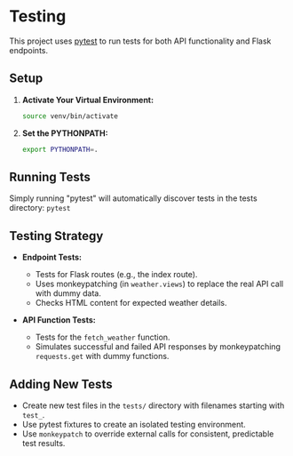 # Testing

This project uses [pytest](https://pytest.org/) to run tests for both API functionality and Flask endpoints.

## Setup

1. **Activate Your Virtual Environment:**

   ```bash
   source venv/bin/activate

2. **Set the PYTHONPATH:**

   ```bash
   export PYTHONPATH=.

## Running Tests
Simply running "pytest" will automatically discover tests in the tests directory:
``
pytest
``


## Testing Strategy

- **Endpoint Tests:**
  - Tests for Flask routes (e.g., the index route).
  - Uses monkeypatching (in `weather.views`) to replace the real API call with dummy data.
  - Checks HTML content for expected weather details.

- **API Function Tests:**
  - Tests for the `fetch_weather` function.
  - Simulates successful and failed API responses by monkeypatching `requests.get` with dummy functions.

## Adding New Tests

- Create new test files in the `tests/` directory with filenames starting with `test_`.
- Use pytest fixtures to create an isolated testing environment.
- Use `monkeypatch` to override external calls for consistent, predictable test results.

